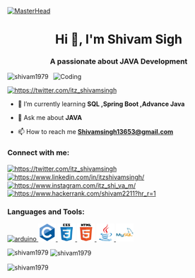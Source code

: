 [![MasterHead](https://user-images.githubusercontent.com/95478989/198955082-6e78ebb5-e1e4-49f9-8d32-6e5af3984dcd.gif)](https://shivam1979.github.io)
<h1 align="center">Hi 👋, I'm Shivam Sigh</h1>
<h3 align="center">A passionate about JAVA Development</h3>
<img align="right" alt="Coding" width="400" src="https://media2.giphy.com/media/qgQUggAC3Pfv687qPC/giphy.gif">

<p align="left"> <img src="https://komarev.com/ghpvc/?username=shivam1979&label=Profile%20views&color=0e75b6&style=flat" alt="shivam1979" /> </p>

<p align="left"> <a href="https://twitter.com/https://twitter.com/itz_shivamsingh" target="blank"><img src="https://img.shields.io/twitter/follow/https://twitter.com/itz_shivamsingh?logo=twitter&style=for-the-badge" alt="https://twitter.com/itz_shivamsingh" /></a> </p>

- 🌱 I’m currently learning **SQL ,Spring Boot ,Advance Java**

- 💬 Ask me about **JAVA**

- 📫 How to reach me **Shivamsingh13653@gmail.com**

<h3 align="left">Connect with me:</h3>
<p align="left">
<a href="https://twitter.com/https://twitter.com/itz_shivamsingh" target="blank"><img align="center" src="https://raw.githubusercontent.com/rahuldkjain/github-profile-readme-generator/master/src/images/icons/Social/twitter.svg" alt="https://twitter.com/itz_shivamsingh" height="30" width="40" /></a>
<a href="https://linkedin.com/in/https://www.linkedin.com/in/itzshivamsingh/" target="blank"><img align="center" src="https://raw.githubusercontent.com/rahuldkjain/github-profile-readme-generator/master/src/images/icons/Social/linked-in-alt.svg" alt="https://www.linkedin.com/in/itzshivamsingh/" height="30" width="40" /></a>
<a href="https://instagram.com/https://www.instagram.com/itz_shi_va_m/" target="blank"><img align="center" src="https://raw.githubusercontent.com/rahuldkjain/github-profile-readme-generator/master/src/images/icons/Social/instagram.svg" alt="https://www.instagram.com/itz_shi_va_m/" height="30" width="40" /></a>
<a href="https://www.hackerrank.com/https://www.hackerrank.com/shivam2211?hr_r=1" target="blank"><img align="center" src="https://raw.githubusercontent.com/rahuldkjain/github-profile-readme-generator/master/src/images/icons/Social/hackerrank.svg" alt="https://www.hackerrank.com/shivam2211?hr_r=1" height="30" width="40" /></a>
</p>

<h3 align="left">Languages and Tools:</h3>
<p align="left"> <a href="https://www.arduino.cc/" target="_blank" rel="noreferrer"> <img src="https://cdn.worldvectorlogo.com/logos/arduino-1.svg" alt="arduino" width="40" height="40"/> </a> <a href="https://www.cprogramming.com/" target="_blank" rel="noreferrer"> <img src="https://raw.githubusercontent.com/devicons/devicon/master/icons/c/c-original.svg" alt="c" width="40" height="40"/> </a> <a href="https://www.w3schools.com/css/" target="_blank" rel="noreferrer"> <img src="https://raw.githubusercontent.com/devicons/devicon/master/icons/css3/css3-original-wordmark.svg" alt="css3" width="40" height="40"/> </a> <a href="https://www.w3.org/html/" target="_blank" rel="noreferrer"> <img src="https://raw.githubusercontent.com/devicons/devicon/master/icons/html5/html5-original-wordmark.svg" alt="html5" width="40" height="40"/> </a> <a href="https://www.java.com" target="_blank" rel="noreferrer"> <img src="https://raw.githubusercontent.com/devicons/devicon/master/icons/java/java-original.svg" alt="java" width="40" height="40"/> </a> <a href="https://www.mysql.com/" target="_blank" rel="noreferrer"> <img src="https://raw.githubusercontent.com/devicons/devicon/master/icons/mysql/mysql-original-wordmark.svg" alt="mysql" width="40" height="40"/> </a> </p>

<p><img align="left" src="https://github-readme-stats.vercel.app/api/top-langs?username=shivam1979&show_icons=true&locale=en&layout=compact" alt="shivam1979" /></p>

<p>&nbsp;<img align="center" src="https://github-readme-stats.vercel.app/api?username=shivam1979&show_icons=true&locale=en" alt="shivam1979" /></p>

<p><img align="center" src="https://github-readme-streak-stats.herokuapp.com/?user=shivam1979&" alt="shivam1979" /></p>
